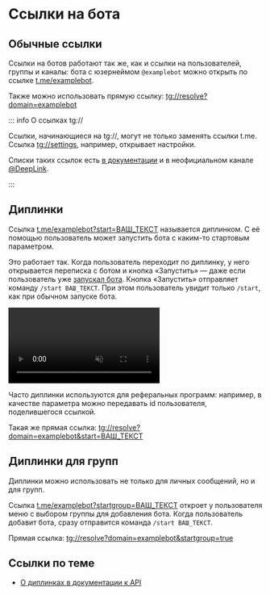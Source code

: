 # Ссылки на бота

## Обычные ссылки

Ссылки на ботов работают так же, как и ссылки на пользователей, группы и каналы:
бота с юзернеймом `@examplebot` можно открыть по ссылке [t.me/examplebot](https://t.me/examplebot).

Также можно использовать прямую ссылку:
[tg://resolve?domain=examplebot](tg://resolve?domain=examplebot)

::: info О ссылках tg://

Ссылки, начинающиеся на tg://, могут не только заменять ссылки t.me.
Ссылка [tg://settings](tg://settings), например, открывает настройки.

Списки таких ссылок есть [в документации](https://core.telegram.org/api/links) и в неофициальном
канале [@DeepLink](https://t.me/deeplink).

:::

## Диплинки

Ссылка [t.me/examplebot?start=ВАШ_ТЕКСТ](https://t.me/examplebot?start=ВАШ_ТЕКСТ) называется диплинком. С её помощью
пользователь может запустить бота с каким-то стартовым параметром.

Это работает так. Когда пользователь переходит по диплинку, у него открывается переписка с ботом и кнопка «Запустить» —
даже если пользователь уже [запускал бота](../chats/pm). Кнопка «Запустить» отправляет команду `/start ВАШ_ТЕКСТ`.
При этом пользователь увидит только `/start`, как при обычном запуске бота.

<video controls loop muted preload="auto">
<source src="../../public/pictures/ru/start.webm" type="video/mp4">
</video>

Часто диплинки используются для реферальных программ: например, в качестве параметра можно передавать id пользователя,
поделившегося ссылкой.

Такая же прямая ссылка: [tg://resolve?domain=examplebot&start=ВАШ_ТЕКСТ](tg://resolve?domain=examplebot&start=ВАШ_ТЕКСТ)

## Диплинки для групп

Диплинки можно использовать не только для личных сообщений, но и для групп.

Ссылка [t.me/examplebot?startgroup=ВАШ_ТЕКСТ](https://t.me/examplebot?startgroup=ВАШ_ТЕКСТ) откроет у пользователя меню
с выбором группы для добавления бота. Когда пользователь добавит бота, сразу отправится команда `/start ВАШ_ТЕКСТ`.

Прямая ссылка: [tg://resolve?domain=examplebot&startgroup=true](tg://resolve?domain=examplebot&startgroup=true)

## Ссылки по теме

- [О диплинках в документации к API](https://core.telegram.org/bots/features#deep-linking)
